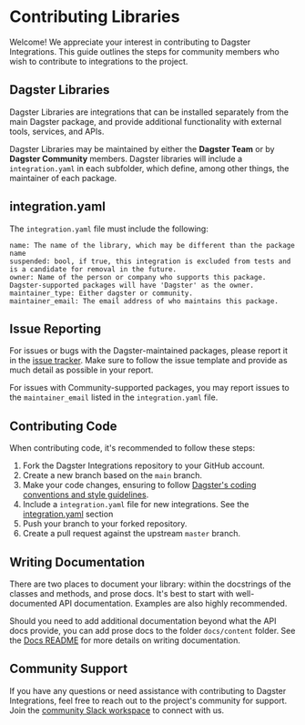 # Contributing Libraries

Welcome! We appreciate your interest in contributing to Dagster Integrations.
This guide outlines the steps for community members who wish to contribute to integrations to the project.

## Dagster Libraries

Dagster Libraries are integrations that can be installed separately from the main Dagster package, and provide additional functionality with external tools, services, and APIs.

Dagster Libraries may be maintained by either the **Dagster Team** or by **Dagster Community** members. Dagster libraries will include a `integration.yaml` in each subfolder, which define, among other things, the maintainer of each package.

## integration.yaml

The `integration.yaml` file must include the following:

```
name: The name of the library, which may be different than the package name
suspended: bool, if true, this integration is excluded from tests and is a candidate for removal in the future.
owner: Name of the person or company who supports this package. Dagster-supported packages will have 'Dagster' as the owner.
maintainer_type: Either dagster or community.
maintainer_email: The email address of who maintains this package.
```

## Issue Reporting

For issues or bugs with the Dagster-maintained packages, please report it in the [issue tracker](https://github.com/dagster-io/dagster/issues).
Make sure to follow the issue template and provide as much detail as possible in your report.

For issues with Community-supported packages, you may report issues to the `maintainer_email` listed in the `integration.yaml` file.

## Contributing Code

When contributing code, it's recommended to follow these steps:

1. Fork the Dagster Integrations repository to your GitHub account.
2. Create a new branch based on the `main` branch.
3. Make your code changes, ensuring to follow [Dagster's coding conventions and style guidelines](https://docs.dagster.io/community/contributing#contributing).
4. Include a `integration.yaml` file for new integrations. See the [integration.yaml](#integrationyaml) section
5. Push your branch to your forked repository.
6. Create a pull request against the upstream `master` branch.

## Writing Documentation

There are two places to document your library: within the docstrings of the classes and methods, and prose docs. It's best to start with well-documented
API documentation. Examples are also highly recommended.

Should you need to add additional documentation beyond what the API docs provide, you can add prose docs to the folder `docs/content` folder.
See the [Docs README](/docs/README.md) for more details on writing documentation.

## Community Support

If you have any questions or need assistance with contributing to Dagster Integrations, feel free to reach out to the project's community for support.
Join the [community Slack workspace](https://dagster.slack.com) to connect with us.
